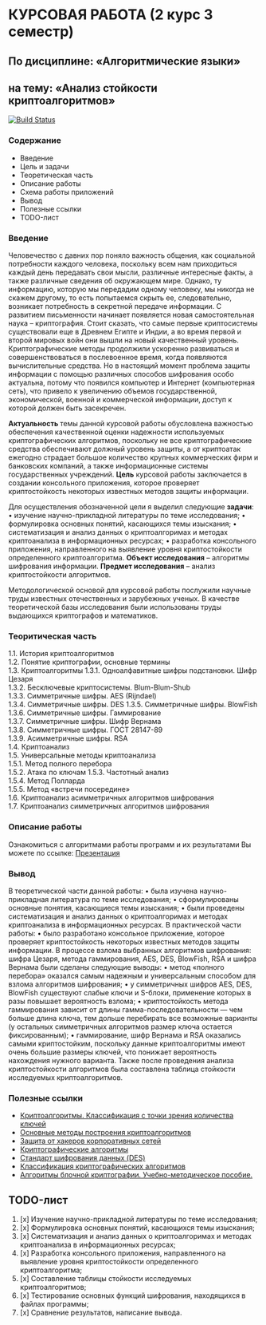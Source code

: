 КУРСОВАЯ РАБОТА (2 курс 3 семестр)
==================================
По дисциплине: «Алгоритмические языки»
--------------------------------------
на тему: «Анализ стойкости криптоалгоритмов»
--------------------------------------------
[![Build Status](https://travis-ci.org/github/scorpy2013/COURSE_PROJECT)](https://travis-ci.org/github/scorpy2013/COURSE_PROJECT)

### Содержание

* Введение
* Цель и задачи
* Теоретическая часть
* Описание работы
* Схема работы приложений
* Вывод
* Полезные ссылки
* TODO-лист

### Введение
Человечество с давних пор поняло важность общения, как социальной потребности каждого человека,
поскольку всем нам приходиться каждый день передавать свои мысли, различные интересные факты, 
а также различные сведения об окружающем мире. Однако, ту информацию, которую мы передадим 
одному человеку, мы никогда не скажем другому, то есть попытаемся скрыть ее, следовательно, 
возникает потребность в секретной передаче информации. С развитием письменности начинает 
появляется новая самостоятельная наука – криптография. Стоит сказать, что самые первые 
криптосистемы существовали еще в Древнем Египте и Индии, а во время первой и второй мировых
войн они вышли на новый качественный уровень. Криптографические методы продолжили ускоренно 
развиваться и совершенствоваться в послевоенное время, когда появляются вычислительные средства. 
Но в настоящий момент проблема защиты информации с помощью различных способов шифрования особо 
актуальна, потому что появился компьютер и Интернет (компьютерная сеть), что привело к увеличению 
объемов государственной, экономической, военной и коммерческой информации, доступ к которой должен 
быть засекречен.

**Актуальность** темы данной курсовой работы обусловлена важностью обеспечения качественной оценки 
надежности используемых криптографических алгоритмов, поскольку не все криптографические средства 
обеспечивают должный уровень защиты, а от криптоатак ежегодно страдает большое количество крупных 
коммерческих фирм и банковских компаний, а также информационные системы государственных учреждений. 
**Цель** курсовой работы заключается в создании консольного приложения, которое проверяет криптостойкость 
некоторых известных методов защиты информации.

Для осуществления обозначенной цели я выделил следующие **задачи**:
    • изучение научно-прикладной литературы по теме исследования;
    • формулировка основных понятий, касающихся темы изыскания;
    • систематизация и анализ данных о криптоалгоримах и методах криптоанализа в информационных ресурсах;
    • разработка консольного приложения, направленного на выявление уровня криптостойкости определенного криптоалгоритма.
**Объект исследования** – алгоритмы шифрования информации.
**Предмет исследования** – анализ криптостойкости алгоритмов.

Методологической основой для курсовой работы послужили научные труды известных отечественных и зарубежных ученых. В качестве теоретической базы исследования были использованы труды выдающихся криптографов и математиков. 

### Теоритическая часть

1.1.	История криптоалгоритмов	
1.2.	Понятие криптографии, основные термины	
1.3.	Криптоалгоритмы	
1.3.1.	Одноалфавитные шифры подстановки. Шифр Цезаря	
1.3.2.	Бесключевые криптосистемы. Blum-Blum-Shub	
1.3.3.	Симметричные шифры. AES (Rijndael)	
1.3.4.	Симметричные шифры. DES	
1.3.5.	Симметричные шифры. BlowFish	
1.3.6.	Симметричные шифры. Гаммирование	
1.3.7.	Симметричные шифры. Шифр Вернама	
1.3.8.	Симметричные шифры. ГОСТ 28147-89	
1.3.9.	Асимметричные шифры. RSA	
1.4.	Криптоанализ	
1.5.	Универсальные методы криптоанализа	
1.5.1.	Метод полного перебора	
1.5.2.	Атака по ключам	
1.5.3.	Частотный анализ	
1.5.4.	Метод Полларда	
1.5.5.	Метод «встречи посередине»	
1.6.	Криптоанализ асимметричных алгоритмов шифрования	
1.7.	Криптоанализ симметричных алгоритмов шифрования	

### Описание работы

Ознакомиться с алгоритмами работы программ и их результатами Вы можете по ссылке:
[Презентация](https://slides.com)

### Вывод

В теоретической части данной работы:
    • была изучена научно-прикладная литература по теме исследования;
    • сформулированы основные понятия, касающиеся темы изыскания;
    • были проведены систематизация и анализ данных о криптоалгоримах и методах криптоанализа в информационных ресурсах.
В практической части работы:
    • было разработано консольное приложение, которое проверяет криптостойкость некоторых известных методов защиты информации.
В процессе взлома выбранных алгоритмов шифрования: шифра Цезаря, метода гаммирования, AES, DES, BlowFish, RSA и шифра Вернама были сделаны следующие выводы:
    • метод «полного перебора» оказался самым надежным и универсальным способом для взлома алгоритмов шифрования;
    • у симметричных шифров AES, DES, BlowFish существуют слабые ключи и S-блоки, применение которых в разы повышает вероятность взлома;
    • криптостойкость метода гаммирования зависит от длины гамма-последовательности — чем больше длина ключа, тем дольше перебирать все возможные варианты (у остальных симметричных алгоритмов размер ключа остается фиксированным);
    • гаммирование, шифр Вернама и RSA оказались самыми криптостойким, поскольку данные криптоалгоритмы имеют очень большие размеры ключей, что понижает вероятность нахождения нужного варианта.
Также после проведения анализа криптостойкости алгоритмов была составлена таблица стойкости исследуемых криптоалгоритмов.


### Полезные ссылки

* [Криптоалгоритмы. Классификация с точки зрения количества ключей](https://habr.com/ru/post/336578/)
* [Основные методы построения криптоалгоритмов](https://www.liveinternet.ru/users/wwlom/post14863966)
* [Защита от хакеров корпоративных сетей](https://kartaslov.ru/книги/Защита_от_хакеров_корпоративных_сетей/4#p233)
* [Криптографические алгоритмы](https://intuit.ru/studies/courses/600/456/lecture/10197)
* [Стандарт шифрования данных (DES)](https://intuit.ru/studies/professional_skill_improvements/17071/courses/408/lecture/9362?page=1)
* [Классификация криптографических алгоритмов](https://pandia.ru/text/77/465/18599.php)
* [Алгоритмы блочной криптографии. Учебно-методическое пособие.](https://elar.urfu.ru/bitstream/10995/28062/1/978-5-7996-0934-4.pdf)

## TODO-лист

1. [x] Изучение научно-прикладной литературы по теме исследования;
2. [x] Формулировка основных понятий, касающихся темы изыскания;
3. [x] Систематизация и анализ данных о криптоалгоримах и методах криптоанализа в информационных ресурсах;
4. [x] Разработка консольного приложения, направленного на выявление уровня криптостойкости определенного криптоалгоритма;
5. [x] Составление таблицы стойкости исследуемых криптоалгоритмов;
6. [x] Тестирование основных функций шифрования, находящихся в файлах программы;
7. [x] Сравнение результатов, написание вывода.
